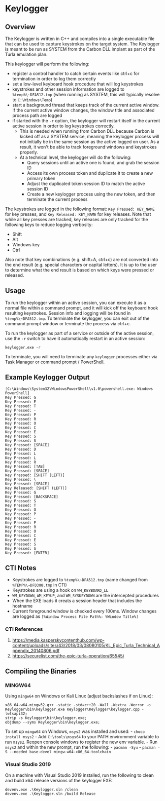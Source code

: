 # Keylogger

## Overview

The Keylogger is written in C++ and compiles into a single executable file that can be used to capture keystrokes on the target system.
The Keylogger is meant to be run as SYSTEM from the Carbon DLL implant as part of the Turla emulation plan.

This keylogger will perform the following:

- register a control handler to catch certain events like ctrl+c for termination in order to log them correctly
- set a low-level keyboard hook procedure that will log keystrokes
- keystrokes and other session information are logged to `%temp%\~DFA512.tmp` (when running as SYSTEM, this will typically resolve to `C:\Windows\Temp`)
- start a background thread that keeps track of the current active window. If the current active window changes, the window title and associated process path are logged
- if started with the `-r` option, the keylogger will restart itself in the current active session in order to log keystrokes correctly.
  - This is needed when running from Carbon DLL because Carbon is kicked off as a SYSTEM service, meaning the keylogger process will not initially
    be in the same session as the active logged on user. As a result, it won't be able to track foreground windows and keystrokes properly.
  - At a technical level, the keylogger will do the following:
    - Query sessions until an active one is found, and grab the session ID
    - Access its own process token and duplicate it to create a new primary token
    - Adjust the duplicated token session ID to match the active session ID
    - Create a new keylogger process using the new token, and then terminate the current process

The keystrokes are logged in the following format: `Key Pressed: KEY_NAME` for key presses, and `Key Released: KEY_NAME` for key releases.
Note that while all key presses are tracked, key releases are only tracked for the following keys to reduce logging verbosity:

- Shift
- Alt
- Windows key
- Ctrl

Also note that key combinations (e.g. shift+A, ctrl+c) are not converted into the end result (e.g. special characters or capital letters). It is up
to the user to determine what the end result is based on which keys were pressed or released.

## Usage

To run the keylogger within an active session, you can execute it as a normal file within a command prompt, and it will kick off the keyboard hook resulting keystrokes. Session info and logging will be found in `%temp%\~DFA512.tmp`. To terminate the keylogger, you can exit out of the command prompt window or terminate the process via ctrl+c.

To run the keylogger as part of a service or outside of the active session, use the `-r` switch to have it automatically restart in an active session:

```
keylogger.exe -r
```

To terminate, you will need to terminate any `keylogger` processes either via Task Manager or command prompt / PowerShell.

## Example Keylogger Output

```
[C:\Windows\System32\WindowsPowerShell\v1.0\powershell.exe: Windows PowerShell]
Key Pressed: G
Key Pressed: E
Key Pressed: T
Key Pressed: -
Key Pressed: P
Key Pressed: R
Key Pressed: O
Key Pressed: C
Key Pressed: E
Key Pressed: S
Key Pressed: S
Key Pressed: [SPACE]
Key Pressed: D
Key Pressed: L
Key Pressed: L
Key Pressed: R
Key Pressed: [TAB]
Key Pressed: [SPACE]
Key Pressed: [SHIFT (LEFT)]
Key Pressed: \
Key Pressed: [SPACE]
Key Released: [SHIFT (LEFT)]
Key Pressed: G
Key Pressed: [BACKSPACE]
Key Pressed: S
Key Pressed: T
Key Pressed: O
Key Pressed: P
Key Pressed: -
Key Pressed: P
Key Pressed: R
Key Pressed: O
Key Pressed: C
Key Pressed: E
Key Pressed: S
Key Pressed: S
Key Pressed: [ENTER]
```

## CTI Notes

- Keystrokes are logged to `%temp%\~DFA512.tmp` (name changed from `%TEMP%\~DFD3O8.tmp` in CTI)
- Keystrokes are using a hook on `WH_KEYBOARD_LL`
- `WM_KEYDOWN`, `WM_KEYUP`, and `WM_SYSKEYDOWN` are the intercepted procedures
- When the EXE loads it creats a session header that includes the hostname
- Current foreground window is checked every 100ms. Window changes are logged as `[%Window Process File Path%: %Window Title%]`

### CTI References

1. <https://media.kasperskycontenthub.com/wp-content/uploads/sites/43/2018/03/08080105/KL_Epic_Turla_Technical_Appendix_20140806.pdf>
2. <https://securelist.com/the-epic-turla-operation/65545/>

## Compiling the Binaries

### MINGW64

Using `mingw64` on Windows or Kali Linux (adjust backslashes if on Linux):

```
x86_64-w64-mingw32-g++ -static -std=c++20 -Wall -Wextra -Werror -o Keylogger\bin\keylogger.exe Keylogger\Keylogger\keylogger.cpp -lwtsapi32;
strip -s Keylogger\bin\keylogger.exe;
objdump --syms Keylogger\bin\keylogger.exe;
```

To set up `mingw64` on Windows, `msys2` was installed and used:
    - `choco install msys2`
    - Add `C:\tools\msys64` to your PATH enviromment variable to run `msys2`. Reopen console windows to register the new env variable.
    - Run `msys2` and within the new prompt, run the following:
        - `pacman -Syu`
        - `pacman -S --needed base-devel mingw-w64-x86_64-toolchain`

### Visual Studio 2019

On a machine with Visual Studio 2019 installed, run the following to clean and build x64 release versions of the keylogger EXE:

```
devenv.exe .\Keylogger.sln /clean
devenv.exe .\Keylogger.sln /build Release
```
